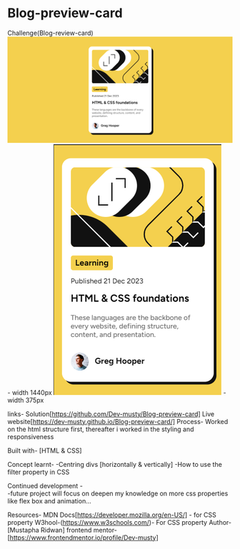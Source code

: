 # Blog-preview-card
Challenge(Blog-review-card)
![alt text](Desktop-design.png) - width 1440px
![alt text](Mobie-design.png) - width 375px

links- 
Solution[https://github.com/Dev-musty/Blog-preview-card]
Live website[https://dev-musty.github.io/Blog-preview-card/]
Process- 
Worked on the html structure first, thereafter i worked in the styling and responsiveness

Built with- [HTML & CSS]

Concept learnt- 
-Centring divs [horizontally & vertically]
-How to use the filter property in CSS

Continued development -  
-future project will focus on deepen my knowledge on more css properties like flex box and animation... 

Resources-
MDN Docs[https://developer.mozilla.org/en-US/] - for CSS property
W3hool-(https://www.w3schools.com/)- For CSS property
Author- [Mustapha Ridwan]
frontend mentor- [https://www.frontendmentor.io/profile/Dev-musty]
